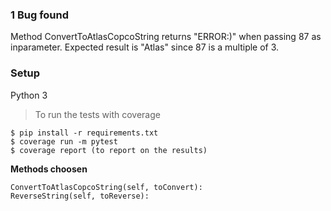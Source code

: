 ### 1 Bug found
Method ConvertToAtlasCopcoString returns "ERROR:)" when passing 87 as inparameter. Expected result is "Atlas" since 87 is a multiple of 3.

### Setup

Python 3

> To run the tests with coverage

```shell
$ pip install -r requirements.txt
$ coverage run -m pytest
$ coverage report (to report on the results)
```

**Methods choosen**
```shell
ConvertToAtlasCopcoString(self, toConvert):
ReverseString(self, toReverse):
```
